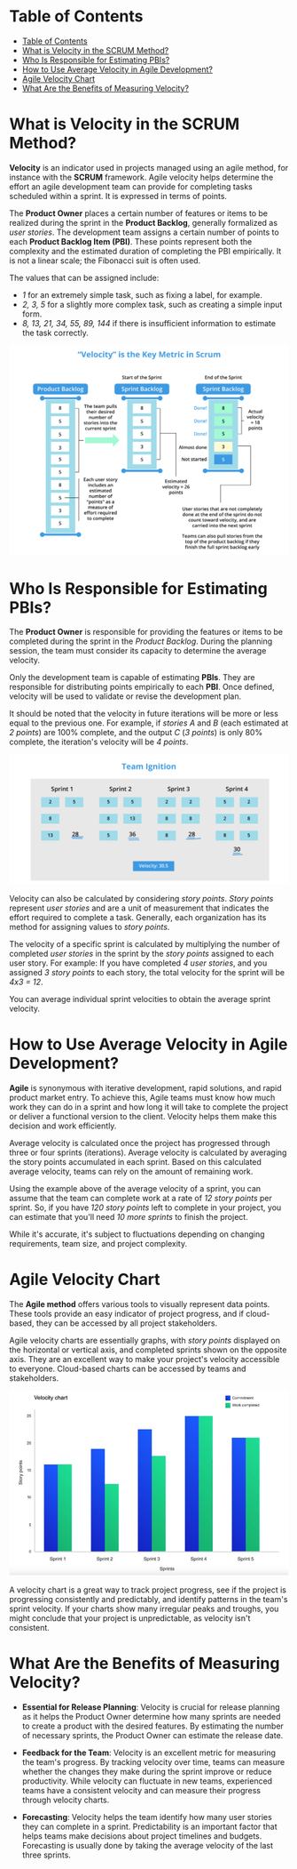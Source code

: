 # Table of Contents

- [Table of Contents](#table-of-contents)
- [What is Velocity in the SCRUM Method?](#what-is-velocity-in-the-scrum-method)
- [Who Is Responsible for Estimating PBIs?](#who-is-responsible-for-estimating-pbis)
- [How to Use Average Velocity in Agile Development?](#how-to-use-average-velocity-in-agile-development)
- [Agile Velocity Chart](#agile-velocity-chart)
- [What Are the Benefits of Measuring Velocity?](#what-are-the-benefits-of-measuring-velocity)

# What is Velocity in the SCRUM Method?

**Velocity** is an indicator used in projects managed using an agile method, for instance with the **SCRUM** framework. Agile velocity helps determine the effort an agile development team can provide for completing tasks scheduled within a sprint. It is expressed in terms of points.

The **Product Owner** places a certain number of features or items to be realized during the sprint in the **Product Backlog**, generally formalized as *user stories*. The development team assigns a certain number of points to each **Product Backlog Item (PBI)**. These points represent both the complexity and the estimated duration of completing the PBI empirically. It is not a linear scale; the Fibonacci suit is often used.

The values that can be assigned include:

- *1* for an extremely simple task, such as fixing a label, for example.
- *2, 3, 5* for a slightly more complex task, such as creating a simple input form.
- *8, 13, 21, 34, 55, 89, 144* if there is insufficient information to estimate the task correctly.

![](./assets/what-is-velocity.png)

# Who Is Responsible for Estimating PBIs?

The **Product Owner** is responsible for providing the features or items to be completed during the sprint in the *Product Backlog*. During the planning session, the team must consider its capacity to determine the average velocity.

Only the development team is capable of estimating **PBIs**. They are responsible for distributing points empirically to each **PBI**. Once defined, velocity will be used to validate or revise the development plan.

It should be noted that the velocity in future iterations will be more or less equal to the previous one. For example, if *stories A* and *B* (each estimated at *2 points*) are 100% complete, and the output *C* (*3 points*) is only 80% complete, the iteration's velocity will be *4 points*.

![](./assets/what-is-velocity-2.png)

Velocity can also be calculated by considering *story points*. *Story points* represent *user stories* and are a unit of measurement that indicates the effort required to complete a task. Generally, each organization has its method for assigning values to *story points*.

The velocity of a specific sprint is calculated by multiplying the number of completed *user stories* in the sprint by the *story points* assigned to each user story. For example: If you have completed *4 user stories*, and you assigned *3 story points* to each story, the total velocity for the sprint will be *4x3 = 12*.

You can average individual sprint velocities to obtain the average sprint velocity.

# How to Use Average Velocity in Agile Development?

**Agile** is synonymous with iterative development, rapid solutions, and rapid product market entry. To achieve this, Agile teams must know how much work they can do in a sprint and how long it will take to complete the project or deliver a functional version to the client. Velocity helps them make this decision and work efficiently.

Average velocity is calculated once the project has progressed through three or four sprints (iterations). Average velocity is calculated by averaging the story points accumulated in each sprint. Based on this calculated average velocity, teams can rely on the amount of remaining work.

Using the example above of the average velocity of a sprint, you can assume that the team can complete work at a rate of *12 story points* per sprint. So, if you have *120 story points* left to complete in your project, you can estimate that you'll need *10 more sprints* to finish the project.

While it's accurate, it's subject to fluctuations depending on changing requirements, team size, and project complexity.

# Agile Velocity Chart

The **Agile method** offers various tools to visually represent data points. These tools provide an easy indicator of project progress, and if cloud-based, they can be accessed by all project stakeholders.

Agile velocity charts are essentially graphs, with *story points* displayed on the horizontal or vertical axis, and completed sprints shown on the opposite axis. They are an excellent way to make your project's velocity accessible to everyone. Cloud-based charts can be accessed by teams and stakeholders.

![](./assets/chart.jpg)

A velocity chart is a great way to track project progress, see if the project is progressing consistently and predictably, and identify patterns in the team's sprint velocity. If your charts show many irregular peaks and troughs, you might conclude that your project is unpredictable, as velocity isn't consistent.

# What Are the Benefits of Measuring Velocity?

- **Essential for Release Planning**:
  Velocity is crucial for release planning as it helps the Product Owner determine how many sprints are needed to create a product with the desired features. By estimating the number of necessary sprints, the Product Owner can estimate the release date.

- **Feedback for the Team**:
  Velocity is an excellent metric for measuring the team's progress. By tracking velocity over time, teams can measure whether the changes they make during the sprint improve or reduce productivity. While velocity can fluctuate in new teams, experienced teams have a consistent velocity and can measure their progress through velocity charts.

- **Forecasting**:
  Velocity helps the team identify how many user stories they can complete in a sprint. Predictability is an important factor that helps teams make decisions about project timelines and budgets. Forecasting is usually done by taking the average velocity of the last three sprints.